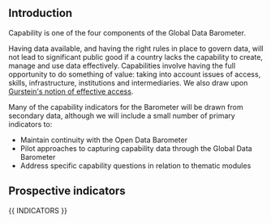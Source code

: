 

## Introduction

Capability is one of the four components of the Global Data Barometer.

Having data available, and having the right rules in place to govern data, will not lead to significant public good if a country lacks the capability to create, manage and use data effectively. Capabilities involve having the full opportunity to do something of value: taking into account issues of access, skills, infrastructure, institutions and intermediaries. We also draw upon [Gurstein's notion of effective access](https://firstmonday.org/article/view/1107/1027).

Many of the capability indicators for the Barometer will be drawn from secondary data, although we will include a small number of primary indicators to:

- Maintain continuity with the Open Data Barometer
- Pilot approaches to capturing capability data through the Global Data Barometer
- Address specific capability questions in relation to thematic modules

## Prospective indicators

{{ INDICATORS }}

